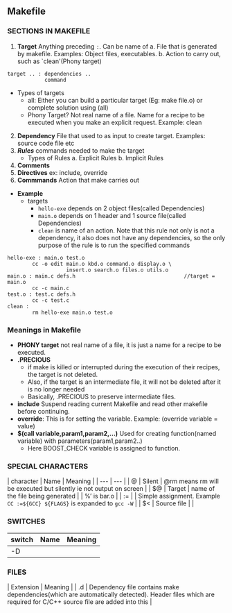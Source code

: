 ## Makefile

### SECTIONS IN MAKEFILE
1. **Target** Anything preceding `:`. Can be name of
   a. File that is generated by makefile. Examples: Object files, executables.
   b. Action to carry out, such as `clean'(Phony target)
```
target .. : dependencies ..
            command
```
   - Types of targets
       - all: Either you can build a particular target (Eg: make file.o) or complete solution using (all)
       - Phony Target?  Not real name of a file. Name for a recipe to be executed when you make an explicit request. Example: clean
2. **Dependency** File that used to as input to create target. Examples: source code file etc
3. ***Rules*** commands needed to make the target
   - Types of Rules
     a. Explicit Rules
     b. Implicit Rules
4. **Comments**     
5. **Directives** ex: include, override
6. **Commmands** Action that make carries out
   
- **Example**
   - targets
      - `hello-exe` depends on 2 object files(called Dependencies)
      - `main.o` depends on 1 header and 1 source file(called Dependencies)
      - `clean` is name of an action.  Note that this rule not only is not a dependency, it also does not have any dependencies, so the only purpose of the rule is to run the specified commands
```
hello-exe : main.o test.o 
        cc -o edit main.o kbd.o command.o display.o \
                   insert.o search.o files.o utils.o
main.o : main.c defs.h                                   //target = main.o
        cc -c main.c
test.o : test.c defs.h
        cc -c test.c
clean :
        rm hello-exe main.o test.o
```

### Meanings in Makefile
- **PHONY target** not real name of a file, it is just a name for a recipe to be executed.
- **.PRECIOUS** 
  - if make is killed or interrupted during the execution of their recipes, the target is not deleted. 
  - Also, if the target is an intermediate file, it will not be deleted after it is no longer needed
  - Basically, .PRECIOUS to preserve intermediate files.
- **include** Suspend reading current Makefile and read other makefile before continuing.
- **override**: This is for setting the variable. Example: (override variable = value)
- **$(call variable,param1,param2,…)** Used for creating function(named variable) with parameters(param1,param2..)
   - Here BOOST_CHECK variable is assigned to function.
   
  
### SPECIAL CHARACTERS
| character | Name | Meaning |
| --- | --- |
| @ | Silent | @rm means rm will be executed but silently ie not output on screen |
| $@ | Target | name of the file being generated |
| $% | | target member name. When target is foo.a(bar.o) ‘$%’ is bar.o |
| := | | Simple assignment. Example `CC :=${GCC} ${FLAGS}` is expanded to `gcc -W` |
| $< | Source file | |

### SWITCHES
| switch | Name | Meaning |
| --- | --- | --- |
| -D | 

### FILES

| Extension | Meaning |
| .d | Dependency file contains make dependencies(which are automatically detected). Header files which are required for C/C++ source file are added into this |
